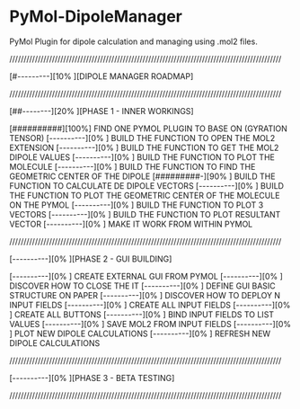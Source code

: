 # PyMol-DipoleManager

PyMol Plugin for dipole calculation and managing using .mol2 files.

////////////////////////////////////////////////////////////////////////////////////////////////

[#---------][10% ][DIPOLE MANAGER ROADMAP]

////////////////////////////////////////////////////////////////////////////////////////////////

[##--------][20% ][PHASE 1 - INNER WORKINGS]


[##########][100%] FIND ONE PYMOL PLUGIN TO BASE ON (GYRATION TENSOR)
[----------][0%  ] BUILD THE FUNCTION TO OPEN THE MOL2 EXTENSION
[----------][0%  ] BUILD THE FUNCTION TO GET THE MOL2 DIPOLE VALUES
[----------][0%  ] BUILD THE FUNCTION TO PLOT THE MOLECULE
[----------][0%  ] BUILD THE FUNCTION TO FIND THE GEOMETRIC CENTER OF THE DIPOLE
[#########-][90% ] BUILD THE FUNCTION TO CALCULATE DE DIPOLE VECTORS
[----------][0%  ] BUILD THE FUNCTION TO PLOT THE GEOMETRIC CENTER OF THE MOLECULE ON THE PYMOL
[----------][0%  ] BUILD THE FUNCTION TO PLOT 3 VECTORS
[----------][0%  ] BUILD THE FUNCTION TO PLOT RESULTANT VECTOR
[----------][0%  ] MAKE IT WORK FROM WITHIN PYMOL
 
////////////////////////////////////////////////////////////////////////////////////////////////

[----------][0%  ][PHASE 2 - GUI BUILDING]


[----------][0%  ] CREATE EXTERNAL GUI FROM PYMOL
[----------][0%  ] DISCOVER HOW TO CLOSE THE IT
[----------][0%  ] DEFINE GUI BASIC STRUCTURE ON PAPER
[----------][0%  ] DISCOVER HOW TO DEPLOY N INPUT FIELDS
[----------][0%  ] CREATE ALL INPUT FIELDS
[----------][0%  ] CREATE ALL BUTTONS
[----------][0%  ] BIND INPUT FIELDS TO LIST VALUES
[----------][0%  ] SAVE MOL2 FROM INPUT FIELDS
[----------][0%  ] PLOT NEW DIPOLE CALCULATIONS
[----------][0%  ] REFRESH NEW DIPOLE CALCULATIONS


////////////////////////////////////////////////////////////////////////////////////////////////

[----------][0%  ][PHASE 3 - BETA TESTING]

////////////////////////////////////////////////////////////////////////////////////////////////


